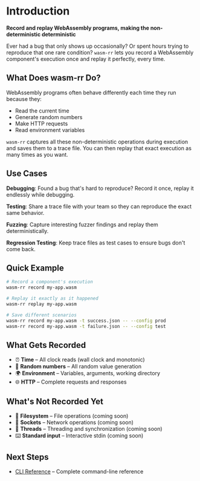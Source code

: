 # Introduction

**Record and replay WebAssembly programs, making the non-deterministic deterministic**

Ever had a bug that only shows up occasionally? Or spent hours trying to reproduce that one rare condition? `wasm-rr` lets you record a WebAssembly component's execution once and replay it perfectly, every time.

## What Does wasm-rr Do?

WebAssembly programs often behave differently each time they run because they:
- Read the current time
- Generate random numbers
- Make HTTP requests
- Read environment variables

`wasm-rr` captures all these non-deterministic operations during execution and saves them to a trace file. You can then replay that exact execution as many times as you want.

## Use Cases

**Debugging**: Found a bug that's hard to reproduce? Record it once, replay it endlessly while debugging.

**Testing**: Share a trace file with your team so they can reproduce the exact same behavior.

**Fuzzing**: Capture interesting fuzzer findings and replay them deterministically.

**Regression Testing**: Keep trace files as test cases to ensure bugs don't come back.

## Quick Example

```bash
# Record a component's execution
wasm-rr record my-app.wasm

# Replay it exactly as it happened
wasm-rr replay my-app.wasm

# Save different scenarios
wasm-rr record my-app.wasm -t success.json -- --config prod
wasm-rr record my-app.wasm -t failure.json -- --config test
```

## What Gets Recorded

- ⏰ **Time** – All clock reads (wall clock and monotonic)
- 🎲 **Random numbers** – All random value generation
- 🌍 **Environment** – Variables, arguments, working directory
- 🌐 **HTTP** – Complete requests and responses

## What's Not Recorded Yet

- 📁 **Filesystem** – File operations (coming soon)
- 🔌 **Sockets** – Network operations (coming soon)
- 🧵 **Threads** – Threading and synchronization (coming soon)
- ⌨️ **Standard input** – Interactive stdin (coming soon)

## Next Steps

- [CLI Reference](./cli-reference.md) – Complete command-line reference
